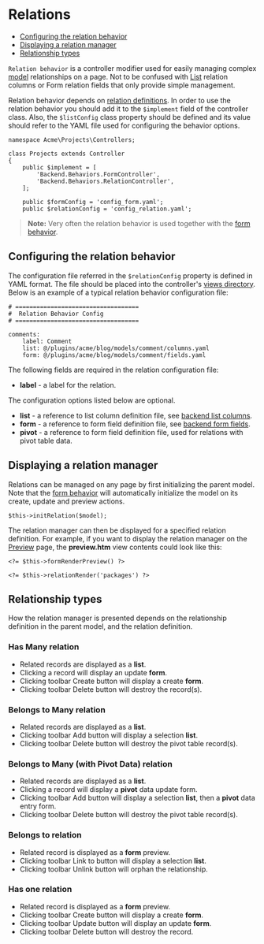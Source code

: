 # Relations

- [ Configuring the relation behavior](#configuring-relation)
- [ Displaying a relation manager](#relation-display)
- [ Relationship types](#relationship-types)

`Relation behavior` is a controller modifier used for easily managing complex [model](../database/model) relationships on a page. Not to be confused with [List](lists#column-types) relation columns or Form relation fields that only provide simple management. 

Relation behavior depends on [relation definitions](#relation-definitions). In order to use the relation behavior you should add it to the `$implement` field of the controller class. Also, the `$listConfig` class property should be defined and its value should refer to the YAML file used for configuring the behavior options.

    namespace Acme\Projects\Controllers;

    class Projects extends Controller
    {
        public $implement = [
            'Backend.Behaviors.FormController',
            'Backend.Behaviors.RelationController',
        ];

        public $formConfig = 'config_form.yaml';
        public $relationConfig = 'config_relation.yaml';

> **Note:** Very often the relation behavior is used together with the [form behavior](form).

## <a name="configuring-relation" class="anchor" href="#configuring-relation"></a> Configuring the relation behavior

The configuration file referred in the `$relationConfig` property is defined in YAML format. The file should be placed into the controller's [views directory](controllers-views-ajax/#introduction). Below is an example of a typical relation behavior configuration file:

    # ===================================
    #  Relation Behavior Config
    # ===================================

    comments:
        label: Comment
        list: @/plugins/acme/blog/models/comment/columns.yaml
        form: @/plugins/acme/blog/models/comment/fields.yaml

The following fields are required in the relation configuration file:

* **label** - a label for the relation.

The configuration options listed below are optional. 

* **list** - a reference to list column definition file, see [backend list columns](lists#list-columns).
* **form** - a reference to form field definition file, see [backend form fields](forms#form-fields).
* **pivot** - a reference to form field definition file, used for relations with pivot table data.

## <a name="relation-display" class="anchor" href="#relation-display"></a> Displaying a relation manager

Relations can be managed on any page by first initializing the parent model. Note that the [form behavior](forms) will automatically initialize the model on its create, update and preview actions.

    $this->initRelation($model);

The relation manager can then be displayed for a specified relation definition. For example, if you want to display the relation manager on the [Preview](forms#form-preview-view) page, the **preview.htm** view contents could look like this:

    <?= $this->formRenderPreview() ?>

    <?= $this->relationRender('packages') ?>

## <a name="relationship-types" class="anchor" href="#relationship-types"></a> Relationship types

How the relation manager is presented depends on the relationship definition in the parent model, and the relation definition.

### <a name="has-many" class="anchor" href="#has-many"></a> Has Many relation

* Related records are displayed as a **list**.
* Clicking a record will display an update **form**.
* Clicking toolbar Create button will display a create **form**.
* Clicking toolbar Delete button will destroy the record(s).

### <a name="belongs-to-many" class="anchor" href="#belongs-to-many"></a> Belongs to Many relation

* Related records are displayed as a **list**.
* Clicking toolbar Add button will display a selection **list**.
* Clicking toolbar Delete button will destroy the pivot table record(s).

### <a name="belongs-to-many-pivot" class="anchor" href="#belongs-to-many-pivot"></a> Belongs to Many (with Pivot Data) relation

* Related records are displayed as a **list**.
* Clicking a record will display a **pivot** data update form.
* Clicking toolbar Add button will display a selection **list**, then a **pivot** data entry form.
* Clicking toolbar Delete button will destroy the pivot table record(s).

### <a name="belongs-to" class="anchor" href="#belongs-to"></a> Belongs to relation

* Related record is displayed as a **form** preview.
* Clicking toolbar Link to button will display a selection **list**.
* Clicking toolbar Unlink button will orphan the relationship.

### <a name="has-one" class="anchor" href="#has-one"></a> Has one relation

* Related record is displayed as a **form** preview.
* Clicking toolbar Create button will display a create **form**.
* Clicking toolbar Update button will display an update **form**.
* Clicking toolbar Delete button will destroy the record.
